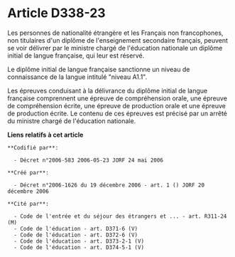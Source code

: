 # Article D338-23

Les personnes de nationalité étrangère et les Français non francophones, non titulaires d'un diplôme de l'enseignement
secondaire français, peuvent se voir délivrer par le ministre chargé de l'éducation nationale un diplôme initial de langue
française, qui leur est réservé.

Le diplôme initial de langue française sanctionne un niveau de connaissance de la langue intitulé "niveau A1.1".

Les épreuves conduisant à la délivrance du diplôme initial de langue française comprennent une épreuve de compréhension
orale, une épreuve de compréhension écrite, une épreuve de production orale et une épreuve de production écrite. Le contenu
de ces épreuves est précisé par un arrêté du ministre chargé de l'éducation nationale.

**Liens relatifs à cet article**

	**Codifié par**:

	  - Décret n°2006-583 2006-05-23 JORF 24 mai 2006

	**Créé par**:

	  - Décret n°2006-1626 du 19 décembre 2006 - art. 1 () JORF 20 décembre 2006

	**Cité par**:

	  - Code de l'entrée et du séjour des étrangers et ... - art. R311-24 (M)
	  - Code de l'éducation - art. D371-6 (V)
	  - Code de l'éducation - art. D372-6 (V)
	  - Code de l'éducation - art. D373-2-1 (V)
	  - Code de l'éducation - art. D374-5-1 (V)
